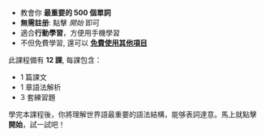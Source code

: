 - 教會你 **最重要的 500 個單詞**
- **無需註册**: 點擊 *開始* 即可
- 適合**行動學習**，方便用手機學習
- 不但免費學習, 還可以 **[免費使用其他項目](https://github.com/Esperanto/kurso-zagreba-metodo)**

此課程備有 **12 課**, 每課包含：

- 1 篇課文
- 1 章語法解析
- 3 套練習題

學完本課程後，你將理解世界語最重要的語法結構，能够表詞達意。馬上就點擊 **開始**，試一試吧！
